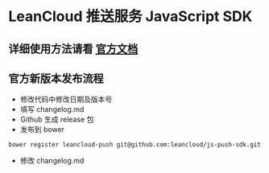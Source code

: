 # LeanCloud 推送服务 JavaScript SDK

## 详细使用方法请看 [官方文档](https://leancloud.cn/docs/js_push.html)

## 官方新版本发布流程

* 修改代码中修改日期及版本号
* 填写 changelog.md
* Github 生成 release 包
* 发布到 bower

```
bower register leancloud-push git@github.com:leancloud/js-push-sdk.git
```
* 修改 changelog.md
